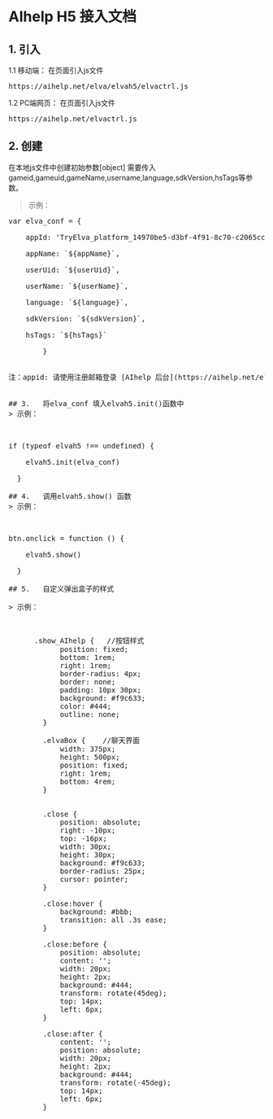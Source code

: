 # AIhelp H5 接入文档 <br />
## 1. 引入 <br />
1.1 移动端： 在页面引入js文件
<pre>https://aihelp.net/elva/elvah5/elvactrl.js </pre>
1.2 PC端网页： 在页面引入js文件
<pre>https://aihelp.net/elvactrl.js</pre>
## 2. 创建
在本地js文件中创建初始参数[object] 需要传入gameid,gameuid,gameName,username,language,sdkVersion,hsTags等参数。<br />
> 示例：<br />
   <pre>
var elva_conf = {    <br />
    appId: 'TryElva_platform_14970be5-d3bf-4f91-8c70-c2065cc65e9a',<br />
    appName: `${appName}`,<br />
    userUid: `${userUid}`,<br />
    userName: `${userName}`,<br />
    language: `${language}`,<br />
    sdkVersion: `${sdkVersion}`,<br/>
    hsTags: `${hsTags}`<br />
  		}  <br />
    
注：appid: 请使用注册邮箱登录 [AIhelp 后台](https://aihelp.net/elva)。在Settings菜单Applications页面查看。初次使用，请先登录[AIhelp 官网](http://aihelp.net/index.html)自助注册。<br />

## 3.	将elva_conf 填入elvah5.init()函数中
> 示例：<br />
   <pre>
if (typeof elvah5 !== undefined) {   <br />
    elvah5.init(elva_conf)   <br />
  }   <br />
## 4.	调用elvah5.show() 函数
> 示例：   <br />
   <pre>
btn.onclick = function () {   <br />
    elvah5.show()   <br />
  }   <br />
## 5.	自定义弹出盒子的样式   <br />
> 示例：   <br />
   <pre>
      .show_AIhelp {   //按钮样式
            position: fixed;
            bottom: 1rem;
            right: 1rem;
            border-radius: 4px;
            border: none;
            padding: 10px 30px;
            background: #f9c633;
            color: #444;
            outline: none;
        }

        .elvaBox {    //聊天界面
            width: 375px;
            height: 500px;
            position: fixed;
            right: 1rem;
            bottom: 4rem;
        }


        .close {
            position: absolute;
            right: -10px;
            top: -16px;
            width: 30px;
            height: 30px;
            background: #f9c633;
            border-radius: 25px;
            cursor: pointer;
        }

        .close:hover {
            background: #bbb;
            transition: all .3s ease;
        }

        .close:before {
            position: absolute;
            content: '';
            width: 20px;
            height: 2px;
            background: #444;
            transform: rotate(45deg);
            top: 14px;
            left: 6px;
        }

        .close:after {
            content: '';
            position: absolute;
            width: 20px;
            height: 2px;
            background: #444;
            transform: rotate(-45deg);
            top: 14px;
            left: 6px;
        }
</pre>
